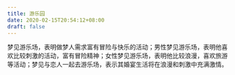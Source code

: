 ```yaml
---
title: 游乐园
date: 2020-02-15T20:54:12+08:00
draft: false
---
```


梦见游乐场，表明做梦人需求富有冒险与快乐的活动；男性梦见游乐场，表明他喜欢比较刺激的活动，富有冒险精神；女性梦见游乐场，表明他比较浪漫，喜欢旅游等活动；梦见与恋人一起去游乐场，表示其婚宴生活将在浪漫和刺激中充满激情。<br>
